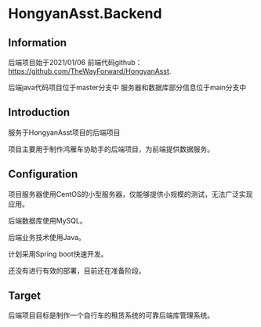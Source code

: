 # HongyanAsst.Backend

## Information

后端项目始于2021/01/06
前端代码github：https://github.com/TheWayForward/HongyanAsst.

后端java代码项目位于master分支中
服务器和数据库部分信息位于main分支中

## Introduction

服务于HongyanAsst项目的后端项目

项目主要用于制作鸿雁车协助手的后端项目，为前端提供数据服务。

## Configuration

项目服务器使用CentOS的小型服务器，仅能够提供小规模的测试，无法广泛实现应用。

后端数据库使用MySQL。

后端业务技术使用Java。

计划采用Spring boot快速开发。

还没有进行有效的部署，目前还在准备阶段。

## Target

后端项目目标是制作一个自行车的租赁系统的可靠后端库管理系统。
